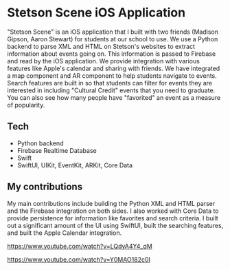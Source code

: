 # Stetson Scene iOS Application

"Stetson Scene" is an iOS application that I built with two friends (Madison Gipson, Aaron Stewart) for students at our school to use.  We use a Python backend to parse XML and HTML on Stetson's websites to extract information about events going on.  This information is passed to Firebase and read by the iOS application.  We provide integration with various features like Apple's calendar and sharing with friends.  We have integrated a map component and AR component to help students navigate to events.  Search features are built in so that students can filter for events they are interested in including "Cultural Credit" events that you need to graduate.  You can also see how many people have "favorited" an event as a measure of popularity.

## Tech
 - Python backend
 - Firebase Realtime Database
 - Swift
 - SwiftUI, UIKit, EventKit, ARKit, Core Data

## My contributions
My main contributions include building the Python XML and HTML parser and the Firebase integration on both sides.  I also worked with Core Data to provide persistence for information like favorites and search criteria.  I built out a significant amount of the UI using SwiftUI, built the searching features, and built the Apple Calendar integration.

https://www.youtube.com/watch?v=LQdyA4Y4_qM

https://www.youtube.com/watch?v=Y0MAO182c0I

